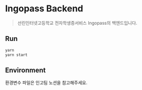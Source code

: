# Ingopass Backend
> 선린인터넷고등학교 전자학생증서비스 Ingopass의 백엔드입니다.

## Run

```bash
yarn
yarn start
```

## Environment

환경변수 파일은 인고팀 노션을 참고해주세요.
